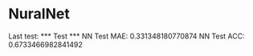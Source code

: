# NuralNet

Last test:
*** Test *** 
NN Test MAE:  0.331348180770874
NN Test ACC:  0.6733466982841492
